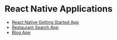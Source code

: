 # React Native Applications

- [React Native Getting Started App](https://github.com/javamultiplex/react-native/tree/master/rn-starter)
- [Restaurant Search App](https://github.com/javamultiplex/react-native/tree/master/food)
- [Blog App](https://github.com/javamultiplex/react-native/tree/master/blog)

